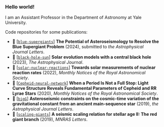 ### Hello world! 

I am an Assistant Professor in the Department of Astronomy at Yale University. 

Code repositories for some publications: 
- 📝 [[`blue-supergiants`](https://github.com/earlbellinger/blue-supergiants)] **The Potential of Asteroseismology to Resolve the Blue Supergiant Problem** (2024), submitted to *the Astrophysical Journal Letters*. 
- 📝 [[`black-hole-sun`](https://github.com/earlbellinger/black-hole-sun)] **Solar evolution models with a central black hole** (2023), *The Astrophysical Journal*. 
- 📝 [[`solar-nuclear-reactions`](https://github.com/earlbellinger/)] **Towards solar measurements of nuclear reaction rates** (2022), *Monthly Notices of the Royal Astronomical Society*. 
- 📝 [[`Cepheid-neural-network`](https://github.com/earlbellinger/cepheid-neural-network)] **When a Period Is Not a Full Stop: Light Curve Structure Reveals Fundamental Parameters of Cepheid and RR Lyrae Stars** (2020), *Monthly Notices of the Royal Astronomical Society*.
- 📝 [[`bigG`](https://github.com/earlbellinger/bigG)] **Asteroseismic constraints on the cosmic-time variation of the gravitational constant from an ancient main-sequence star** (2019), *the Astrophysical Journal Letters*. 
- 📝 [[`scaling-giants`](https://github.com/earlbellinger/scaling-giants)] **A seismic scaling relation for stellar age II: The red giant branch** (2019), *MNRAS Letters*. 

